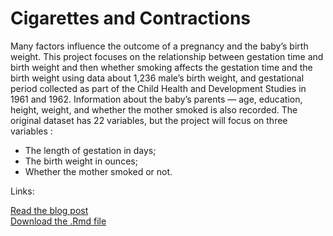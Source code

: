 # Cigarettes and Contractions

Many factors influence the outcome of a pregnancy and the baby’s birth weight. This project focuses on the relationship between gestation time and birth weight and then whether smoking affects the gestation time and the birth weight using data about 1,236 male’s birth weight, and gestational period collected as part of the Child Health and Development Studies in 1961 and 1962.
Information about the baby’s parents — age, education, height, weight, and whether the mother smoked is also recorded. The original dataset has 22 variables, but the project will focus on three variables :

- The length of gestation in days;
- The birth weight in ounces;
- Whether the mother smoked or not.

Links:

[Read the blog post](https://maevassi.github.io/mini-project1/maeva_assi_cigarettes_and_contractions.html) \
[Download the .Rmd file](https://maevassi.github.io/mini-project1/maeva_assi_cigarettes_and_contractions.Rmd)
